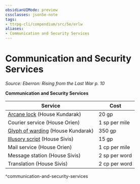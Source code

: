 ```yaml
---
obsidianUIMode: preview
cssclasses: json5e-note
tags:
- ttrpg-cli/compendium/src/5e/erlw
aliases:
- Communication and Security Services
---
```

# Communication and Security Services
*Source: Eberron: Rising from the Last War p. 10* 

**Communication and Security Services**

| Service | Cost |
|---------|------|
| [Arcane lock](Інструменти%20ДМ/CLI/spells/arcane-lock-xphb.md) (House Kundarak) | 20 gp |
| Courier service (House Orien) | 1 sp per mile |
| [Glyph of warding](Інструменти%20ДМ/CLI/spells/glyph-of-warding-xphb.md) (House Kundarak) | 350 gp |
| [Illusory script](Інструменти%20ДМ/CLI/spells/illusory-script-xphb.md) (House Sivis) | 15 gp |
| Mail service (House Orien) | 1 cp per mile |
| Message station (House Sivis) | 2 sp per word |
| Translation (House Sivis) | 2 cp per word |
^communication-and-security-services